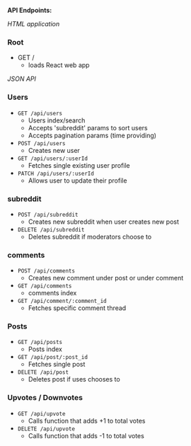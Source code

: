 **API Endpoints:**

*HTML application*

### Root
- GET /
  - loads React web app


*JSON API*

### Users
* `GET /api/users`
  * Users index/search
  * Accepts 'subreddit' params to sort users
  * Accepts pagination params (time providing)
* `POST /api/users`
  * Creates new user
* `GET /api/users/:userId`
  * Fetches single existing user profile
* `PATCH /api/users/:userId`
  * Allows user to update their profile

### subreddit
* `POST /api/subreddit`
  * Creates new subreddit when user creates new post
* `DELETE /api/subreddit`
  * Deletes subreddit if moderators choose to

### comments
* `POST /api/comments`
  * Creates new comment under post or under comment
* `GET /api/comments`
  * comments index
* `GET /api/comment/:comment_id`
  * Fetches specific comment thread

### Posts
* `GET /api/posts`
  * Posts index
* `GET /api/post/:post_id`
  * Fetches single post
* `DELETE /api/post`
  * Deletes post if uses chooses to

### Upvotes / Downvotes
* `GET /api/upvote`
  * Calls function that adds +1 to total votes
* `DELETE /api/upvote`
  * Calls function that adds -1 to total votes
